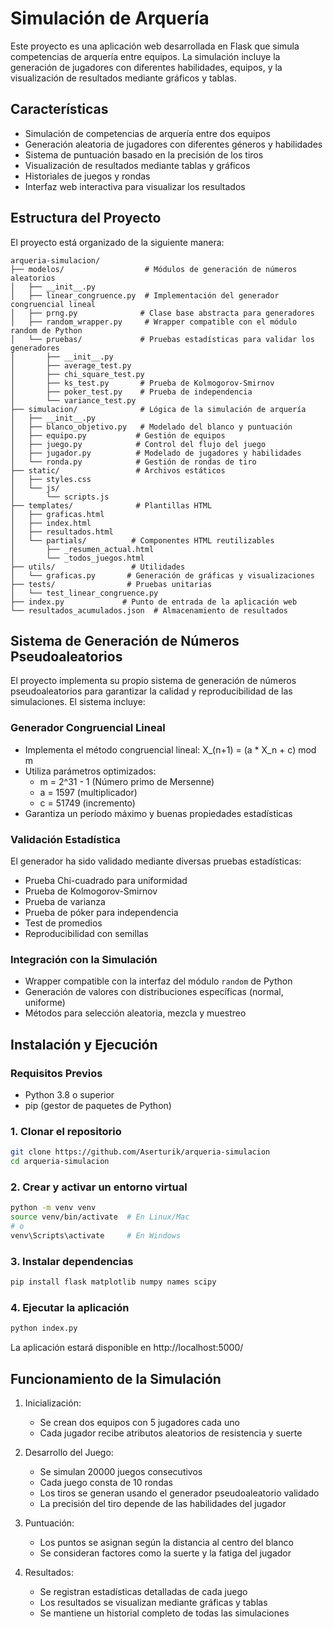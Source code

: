 # Simulación de Arquería

Este proyecto es una aplicación web desarrollada en Flask que simula competencias de arquería entre equipos. La simulación incluye la generación de jugadores con diferentes habilidades, equipos, y la visualización de resultados mediante gráficos y tablas.

## Características

- Simulación de competencias de arquería entre dos equipos
- Generación aleatoria de jugadores con diferentes géneros y habilidades
- Sistema de puntuación basado en la precisión de los tiros
- Visualización de resultados mediante tablas y gráficos
- Historiales de juegos y rondas
- Interfaz web interactiva para visualizar los resultados

## Estructura del Proyecto

El proyecto está organizado de la siguiente manera:

```
arqueria-simulacion/
├── modelos/                  # Módulos de generación de números aleatorios
│   ├── __init__.py
│   ├── linear_congruence.py  # Implementación del generador congruencial lineal
│   ├── prng.py              # Clase base abstracta para generadores
│   ├── random_wrapper.py     # Wrapper compatible con el módulo random de Python
│   └── pruebas/             # Pruebas estadísticas para validar los generadores
│       ├── __init__.py
│       ├── average_test.py
│       ├── chi_square_test.py
│       ├── ks_test.py       # Prueba de Kolmogorov-Smirnov
│       ├── poker_test.py    # Prueba de independencia
│       └── variance_test.py
├── simulacion/              # Lógica de la simulación de arquería
│   ├── __init__.py
│   ├── blanco_objetivo.py   # Modelado del blanco y puntuación
│   ├── equipo.py           # Gestión de equipos
│   ├── juego.py            # Control del flujo del juego
│   ├── jugador.py          # Modelado de jugadores y habilidades
│   └── ronda.py            # Gestión de rondas de tiro
├── static/                 # Archivos estáticos
│   ├── styles.css
│   └── js/
│       └── scripts.js
├── templates/              # Plantillas HTML
│   ├── graficas.html
│   ├── index.html
│   ├── resultados.html
│   └── partials/          # Componentes HTML reutilizables
│       ├── _resumen_actual.html
│       └── _todos_juegos.html
├── utils/                 # Utilidades
│   └── graficas.py       # Generación de gráficas y visualizaciones
├── tests/                # Pruebas unitarias
│   └── test_linear_congruence.py
├── index.py             # Punto de entrada de la aplicación web
└── resultados_acumulados.json  # Almacenamiento de resultados

```

## Sistema de Generación de Números Pseudoaleatorios

El proyecto implementa su propio sistema de generación de números pseudoaleatorios para garantizar la calidad y reproducibilidad de las simulaciones. El sistema incluye:

### Generador Congruencial Lineal

- Implementa el método congruencial lineal: X\_(n+1) = (a \* X_n + c) mod m
- Utiliza parámetros optimizados:
  - m = 2^31 - 1 (Número primo de Mersenne)
  - a = 1597 (multiplicador)
  - c = 51749 (incremento)
- Garantiza un período máximo y buenas propiedades estadísticas

### Validación Estadística

El generador ha sido validado mediante diversas pruebas estadísticas:

- Prueba Chi-cuadrado para uniformidad
- Prueba de Kolmogorov-Smirnov
- Prueba de varianza
- Prueba de póker para independencia
- Test de promedios
- Reproducibilidad con semillas

### Integración con la Simulación

- Wrapper compatible con la interfaz del módulo `random` de Python
- Generación de valores con distribuciones específicas (normal, uniforme)
- Métodos para selección aleatoria, mezcla y muestreo

## Instalación y Ejecución

### Requisitos Previos

- Python 3.8 o superior
- pip (gestor de paquetes de Python)

### 1. Clonar el repositorio

```bash
git clone https://github.com/Aserturik/arqueria-simulacion
cd arqueria-simulacion
```

### 2. Crear y activar un entorno virtual

```bash
python -m venv venv
source venv/bin/activate  # En Linux/Mac
# o
venv\Scripts\activate     # En Windows
```

### 3. Instalar dependencias

```bash
pip install flask matplotlib numpy names scipy
```

### 4. Ejecutar la aplicación

```bash
python index.py
```

La aplicación estará disponible en http://localhost:5000/

## Funcionamiento de la Simulación

1. Inicialización:

   - Se crean dos equipos con 5 jugadores cada uno
   - Cada jugador recibe atributos aleatorios de resistencia y suerte

2. Desarrollo del Juego:

   - Se simulan 20000 juegos consecutivos
   - Cada juego consta de 10 rondas
   - Los tiros se generan usando el generador pseudoaleatorio validado
   - La precisión del tiro depende de las habilidades del jugador

3. Puntuación:

   - Los puntos se asignan según la distancia al centro del blanco
   - Se consideran factores como la suerte y la fatiga del jugador

4. Resultados:
   - Se registran estadísticas detalladas de cada juego
   - Los resultados se visualizan mediante gráficas y tablas
   - Se mantiene un historial completo de todas las simulaciones
